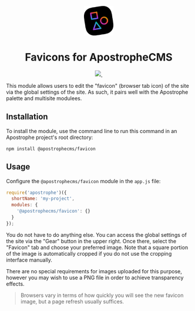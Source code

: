 <div align="center">
  <img src="https://raw.githubusercontent.com/apostrophecms/apostrophe/main/logo.svg" alt="ApostropheCMS logo" width="80" height="80">

  <h1>Favicons for ApostropheCMS</h1>
  <p>
    <a aria-label="Apostrophe logo" href="https://v3.docs.apostrophecms.org">
      <img src="https://img.shields.io/badge/MADE%20FOR%20ApostropheCMS-000000.svg?style=for-the-badge&logo=Apostrophe&labelColor=6516dd">
    </a>
    <a aria-label="Join the community on Discord" href="http://chat.apostrophecms.org">
      <img alt="" src="https://img.shields.io/discord/517772094482677790?color=5865f2&label=Join%20the%20Discord&logo=discord&logoColor=fff&labelColor=000&style=for-the-badge&logoWidth=20">
    </a>
  </p>
</div>

This module allows users to edit the "favicon" (browser tab icon) of the site via the global settings of the site.
As such, it pairs well with the Apostrophe palette and multisite modulees.

## Installation

To install the module, use the command line to run this command in an Apostrophe project's root directory:

```
npm install @apostrophecms/favicon
```

## Usage

Configure the `@apostrophecms/favicon` module in the `app.js` file:

```javascript
require('apostrophe')({
  shortName: 'my-project',
  modules: {
    '@apostrophecms/favicon': {}
  }
});
```

You do not have to do anything else. You can access the global settings of the site
via the "Gear" button in the upper right. Once there, select the "Favicon" tab and
choose your preferred image. Note that a square portion of the image is automatically
cropped if you do not use the cropping interface manually.

There are no special requirements for images uploaded for this purpose, however you may
wish to use a PNG file in order to achieve transparency effects.

> Browsers vary in terms of how quickly you will see the new favicon image, but a
> page refresh usually suffices.
